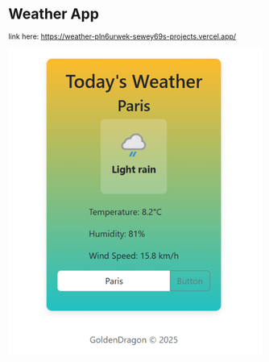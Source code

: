 # Weather App

link here: https://weather-pln6urwek-sewey69s-projects.vercel.app/

![Image description](./ScreenShot.png)

